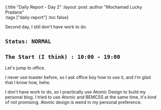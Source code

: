 {:title "Daily Report - Day 2"
 :layout :post
 :author "Mochamad Lucky Pradana"   
 :tags  ["daily-report"]
 :toc false}

Second day, I still don't have work to do.

## `Status: NORMAL`

## `The Start (I think) : 10:00 - 19:00`
Let's jump to office. 

I never use toaster before, so I ask office boy how to use it, and I'm glad that I know how, hehe.  

I don't have work to do, so I practically use Atomic Design to build my personal blog. I tried to use Atomic and BEMCSS at the same time, it's kind of not promising.
Atomic design is weird in my personal preference.  
 
